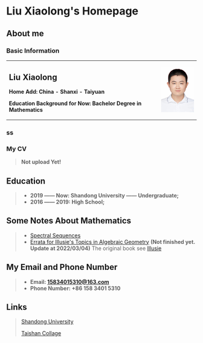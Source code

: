 # Liu Xiaolong's Homepage
## About me
### Basic Information
<table border="0">
  <tr>
    <td width="80%">
      <h2>Liu Xiaolong</h2>
      <p><b>Home Add: China - Shanxi - Taiyuan</b></p>
      <p><b>Education Background for Now: Bachelor Degree in Mathematics</b></p>
    </td>
    <td width="20%">
      <img src="/MyPhoto.jpg" width="100%"> 
    </td>
  </tr>
</table>

### ss

### My CV
> **Not upload Yet!**

## Education

> + **2019 —— Now: Shandong University —— Undergraduate;**
> + **2016 —— 2019: High School;**

## Some Notes About Mathematics
> + [Spectral Sequences](/SpectralSequence.pdf)
> + [Errata for Illusie's Topics in Algebraic Geometry](/IllusieErrata.pdf) **(Not finished yet. Update at 2022/03/04)** The original book see [Illusie](http://staff.ustc.edu.cn/~yiouyang/Illusie.pdf)

## My Email and Phone Number
> + **Email: 15834015310@163.com**
> + **Phone Number: +86 158 3401 5310**

## Links
> [Shandong University](https://www.sdu.edu.cn/)
> 
> [Taishan Collage](https://www.tsxt.sdu.edu.cn/)

